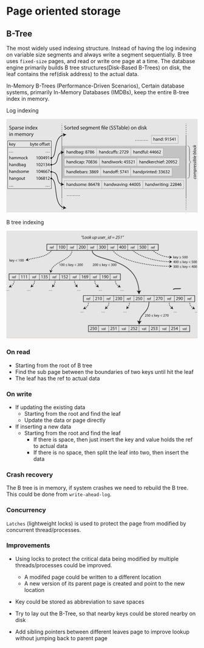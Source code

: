 # Page oriented storage

## B-Tree

The most widely used indexing structure. Instead of having the log indexing on variable size segments and always write a
segment sequentially. B tree uses `fixed-size` pages, and read or write one page at a time. The database engine primarily
builds B tree structures(Disk-Based B-Trees) on disk, the leaf contains the ref(disk address) to the actual data.

In-Memory B-Trees (Performance-Driven Scenarios), Certain database systems, primarily In-Memory Databases (IMDBs), keep
the entire B-tree index in memory.

Log indexing

![log-indexing](./resources/log-indexing.jpg)

B tree indexing

![b-tree-indexing](./resources/b-tree-indexing.jpg)

### On read

- Starting from the root of B tree
- Find the sub page between the boundaries of two keys until hit the leaf
- The leaf has the ref to actual data

### On write

- If updating the existing data
  - Starting from the root and find the leaf
  - Update the data or page directly
- If inserting a new data
  - Starting from the root and find the leaf
    - If there is space, then just insert the key and value holds the ref to actual data
    - If there is no space, then split the leaf into two, then insert the data

### Crash recovery

The B tree is in memory, if system crashes we need to rebuild the B tree. This could be done from `write-ahead-log`.

### Concurrency

`Latches` (lightweight locks) is used to protect the page from modified by concurrent thread/processes.

### Improvements

- Using locks to protect the critical data being modified by multiple threads/processes could be improved.
  - A modifed page could be written to a different location
  - A new version of its parent page is created and point to the new location

- Key could be stored as abbreviation to save spaces
- Try to lay out the B-Tree, so that nearby keys could be stored nearby on disk
- Add sibling pointers between different leaves page to improve lookup without jumping back to parent page
